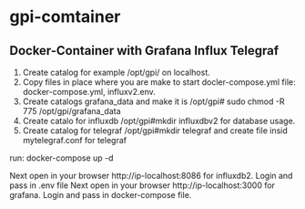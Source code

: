 # gpi-comtainer
## Docker-Container with Grafana Influx Telegraf
1. Create catalog for example /opt/gpi/ on localhost.
2. Copy files in place where you are make to start docler-compose.yml file: docker-compose.yml, influxv2.env.
3. Create catalogs grafana_data and make it is /opt/gpi# sudo chmod -R 775 /opt/gpi/grafana_data
4. Create catalo for influxdb /opt/gpi#mkdir influxdbv2 for database usage.
5. Create catalog for telegraf /opt/gpi#mkdir telegraf and create file insid mytelegraf.conf for telegraf

run: docker-compose up -d

Next open in your browser http://ip-localhost:8086 for influxdb2. Login and pass in .env file
Next open in your browser http://ip-localhost:3000 for grafana. Login and pass in docker-compose file.
